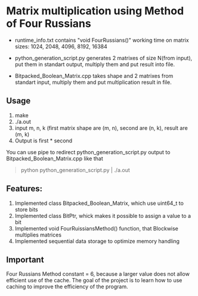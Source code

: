 # Matrix multiplication using Method of Four Russians

- runtime_info.txt contains "void FourRussians()" working time on matrix sizes: 1024, 2048, 4096, 8192, 16384

- python_generation_script.py generates 2 matrixes of size N(from input), put them in standart output, multiply them and put result into file.

- Bitpacked_Boolean_Matrix.cpp takes shape and 2 matrixes from standart input, multiply them and put multiplication result in file.

## Usage

1. make
2. ./a.out
3. input m, n, k (first matrix shape are (m, n), second are (n, k), result are (m, k)
4. Output is first * second

You can use pipe to redirect python_generation_script.py output to Bitpacked_Boolean_Matrix.cpp like that

>python python_generation_script.py | ./a.out


## Features:

1. Implemented class Bitpacked_Boolean_Matrix, which use uint64_t to store bits
2. Implemented class BitPtr, whick makes it possible to assign a value to a bit
3. Implemented void FourRuissiansMethod() function, that Blockwise multiplies matrices
4. Implemented sequential data storage to optimize memory handling

## Important
Four Russians Method constant = 6, because a larger value does not allow efficient use of the cache.
The goal of the project is to learn how to use caching to improve the efficiency of the program.
